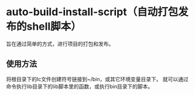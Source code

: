auto-build-install-script（自动打包发布的shell脚本）
=========================

旨在通过简单的方式，进行项目的打包和发布。

使用方法
---

将根目录下的lc文件创建符号链接到~/bin，或其它环境变量目录下。
就可以通过命令执行lib目录下的lib脚本里的函数，或执行bin目录下的脚本。
